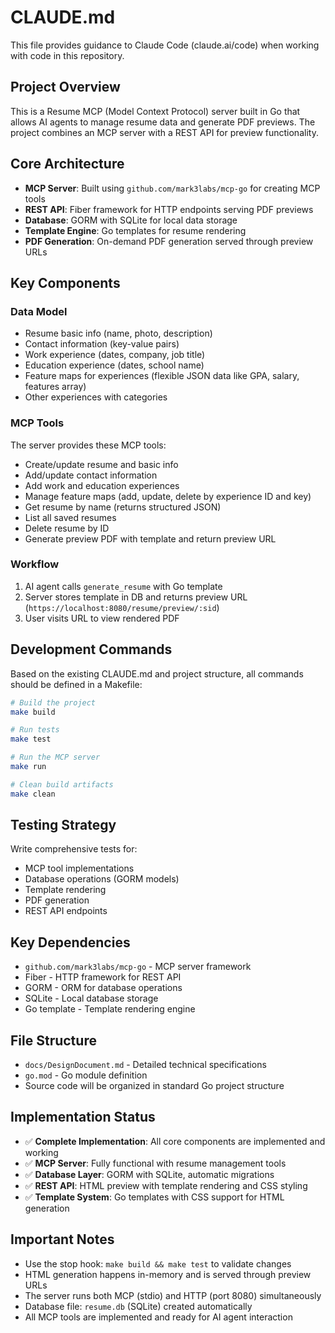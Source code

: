 # CLAUDE.md

This file provides guidance to Claude Code (claude.ai/code) when working with code in this repository.

## Project Overview

This is a Resume MCP (Model Context Protocol) server built in Go that allows AI agents to manage resume data and generate PDF previews. The project combines an MCP server with a REST API for preview functionality.

## Core Architecture

- **MCP Server**: Built using `github.com/mark3labs/mcp-go` for creating MCP tools
- **REST API**: Fiber framework for HTTP endpoints serving PDF previews
- **Database**: GORM with SQLite for local data storage
- **Template Engine**: Go templates for resume rendering
- **PDF Generation**: On-demand PDF generation served through preview URLs

## Key Components

### Data Model
- Resume basic info (name, photo, description)
- Contact information (key-value pairs)
- Work experience (dates, company, job title)
- Education experience (dates, school name)
- Feature maps for experiences (flexible JSON data like GPA, salary, features array)
- Other experiences with categories

### MCP Tools
The server provides these MCP tools:
- Create/update resume and basic info
- Add/update contact information
- Add work and education experiences
- Manage feature maps (add, update, delete by experience ID and key)
- Get resume by name (returns structured JSON)
- List all saved resumes
- Delete resume by ID
- Generate preview PDF with template and return preview URL

### Workflow
1. AI agent calls `generate_resume` with Go template
2. Server stores template in DB and returns preview URL (`https://localhost:8080/resume/preview/:sid`)
3. User visits URL to view rendered PDF

## Development Commands

Based on the existing CLAUDE.md and project structure, all commands should be defined in a Makefile:

```bash
# Build the project
make build

# Run tests
make test

# Run the MCP server
make run

# Clean build artifacts
make clean
```

## Testing Strategy

Write comprehensive tests for:
- MCP tool implementations
- Database operations (GORM models)
- Template rendering
- PDF generation
- REST API endpoints

## Key Dependencies

- `github.com/mark3labs/mcp-go` - MCP server framework
- Fiber - HTTP framework for REST API
- GORM - ORM for database operations
- SQLite - Local database storage
- Go template - Template rendering engine

## File Structure

- `docs/DesignDocument.md` - Detailed technical specifications
- `go.mod` - Go module definition
- Source code will be organized in standard Go project structure

## Implementation Status

- ✅ **Complete Implementation**: All core components are implemented and working
- ✅ **MCP Server**: Fully functional with resume management tools
- ✅ **Database Layer**: GORM with SQLite, automatic migrations
- ✅ **REST API**: HTML preview with template rendering and CSS styling
- ✅ **Template System**: Go templates with CSS support for HTML generation

## Important Notes

- Use the stop hook: `make build && make test` to validate changes
- HTML generation happens in-memory and is served through preview URLs
- The server runs both MCP (stdio) and HTTP (port 8080) simultaneously
- Database file: `resume.db` (SQLite) created automatically
- All MCP tools are implemented and ready for AI agent interaction